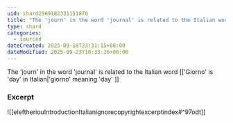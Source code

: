```yaml
---
uid: shard2509182331151870
title: "The 'journ' in the word 'journal' is related to the Italian word 'giorno' meaning 'day'"
type: shard
categories:
  - sourced
dateCreated: 2025-09-18T23:31:15+08:00
dateModified: 2025-09-23T10:33:26+00:00
---
```

The 'journ' in the word 'journal' is related to the Italian word [['Giorno' is 'day' in Italian|'giorno' meaning 'day' ]]

### Excerpt
![[eleftheriouIntroductionItalianignorecopyrightexcerptindex#^97odt]]